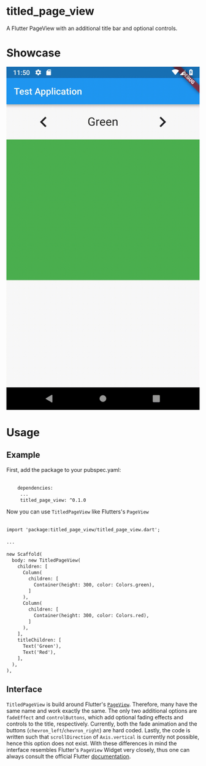 # titled_page_view
A Flutter PageView with an additional title bar and optional controls.

# Showcase


![](https://github.com/KKleinbeck/titled_page_view/raw/master/preview.gif)


# Usage

 ## Example

First, add the package to your pubspec.yaml:

```

    dependencies:
     ...
     titled_page_view: ^0.1.0

```

Now you can use `TitledPageView` like Flutters's `PageView`


 ```

 import 'package:titled_page_view/titled_page_view.dart';

 ...

 new Scaffold(
   body: new TitledPageView(
     children: [
       Column(
         children: [
           Container(height: 300, color: Colors.green),
         ]
       ),
       Column(
         children: [
           Container(height: 300, color: Colors.red),
         ]
       ),
     ],
     titleChildren: [
       Text('Green'),
       Text('Red'),
     ],
   ),
 ),
```

 ## Interface

 `TitledPageView` is build around Flutter's [`PageView`](https://docs.flutter.io/flutter/widgets/PageView-class.html). Therefore, many have the same name and work
 exactly the same. The only two additional options are `fadeEffect` and `controlButtons`, which
 add optional fading effects and controls to the title, respectively. Currently, both the fade
 animation and the buttons (`chevron_left`/`chevron_right`) are hard coded. Lastly, the code is
 written such that `scrollDirection` of `Axis.vertical` is currently not possible, hence this
 option does not exist. With these differences in mind the interface resembles Flutter's `PageView`
 Widget very closely, thus one can always consult the official Flutter [documentation](https://docs.flutter.io/flutter/widgets/PageView-class.html).